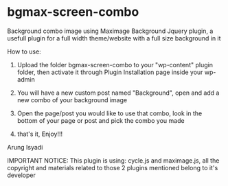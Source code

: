 bgmax-screen-combo
==================

Background combo image using Maximage Background Jquery plugin, a usefull plugin for a full width theme/website with a full size background in it

How to use:
1. Upload the folder bgmax-screen-combo to your "wp-content" plugin folder, then activate it through Plugin Installation page inside your wp-admin

2. You will have a new custom post named "Background", open and add a new combo of your background image

3. Open the page/post you would like to use that combo, look in the bottom of your page or post and pick the combo you made

4. that's it, Enjoy!!!

Arung Isyadi

IMPORTANT NOTICE:
This plugin is using: cycle.js and maximage.js, all the copyright and materials related to those 2 plugins mentioned belong to it's developer
